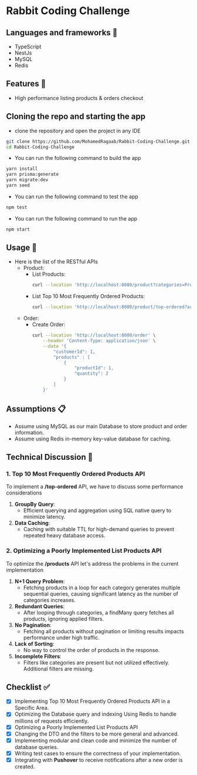 
# Rabbit Coding Challenge   

## Languages and frameworks 📑
* TypeScript
* NestJs
* MySQL
* Redis
## Features 🥇
* High performance listing products & orders checkout
## Cloning the repo and starting the app
* clone the repository and open the project in any IDE
``` bash
git clone https://github.com/MohamedRagaab/Rabbit-Coding-Challenge.git
cd Rabbit-Coding-Challenge
```
* You can run the following command to build the app
``` bash
yarn install
yarn prisma:generate
yarn migrate:dev
yarn seed
```
* You can run the following command to test the app
``` bash
npm test
```
* You can run the following command to run the app
``` bash
npm start
```
## Usage 🚀
* Here is the list of the RESTful APIs
    - Product:
        - List Products:
            ``` bash
            curl --location 'http://localhost:8080/product?categories=Product%201%20Category%2CProduct%202%20Category&orderBy=id&sortOrder=desc'
            ```
        - List Top 10 Most Frequently Ordered Products:
            ``` bash
            curl --location 'http://localhost:8080/product/top-ordered?area=New%20Cairo'
            ```
    - Order:
        - Create Order:
            ``` bash
            curl --location 'http://localhost:8080/order' \
                --header 'Content-Type: application/json' \
                --data '{
                    "customerId": 1,
                    "products" : [
                        {
                            "productId": 1,
                            "quantity": 2
                        }
                    ]
                }'
            ```
           
## Assumptions 📋
- Assume using MySQL as our main Database to store product and order information.
- Assume using Redis in-memory key-value database for caching.

## Technical Discussion 🚩

### 1. **Top 10 Most Frequently Ordered Products API**
To implement a **/top-ordered** API, we have to discuss some performance considerations

1. **GroupBy Query**:
    - Efficient querying and aggregation using SQL native query to minimize latency.
2. **Data Caching**:
    - Caching with suitable TTL for high-demand queries to prevent repeated heavy database access.

### 2. **Optimizing a Poorly Implemented List Products API**
To optimize the **/products** API let's address the problems in the current implementation

1. **N+1 Query Problem**:
    - Fetching products in a loop for each category generates multiple sequential queries, causing significant latency as the number of categories increases.
2. **Redundant Queries**:
    - After looping through categories, a findMany query fetches all products, ignoring applied filters.
3. **No Pagination**:
    - Fetching all products without pagination or limiting results impacts performance under high traffic.
4. **Lack of Sorting**:
    - No way to control the order of products in the response.
5. **Incomplete Filters**:
    - Filters like categories are present but not utilized effectively. Additional filters are missing.

## Checklist ✅
- [x] Implementing Top 10 Most Frequently Ordered Products API in a Specific Area.
- [x] Optimizing the Database query and indexing Using Redis to handle millions of requests efficiently.
- [x] Optimizing a Poorly Implemented List Products API
- [x] Changing the DTO and the filters to be more general and advanced.
- [x] Implementing modular and clean code and minimize the number of database queries.
- [x] Writing test cases to ensure the correctness of your implementation.
- [x] Integrating with **Pushover** to receive notifications after a new order is created.
